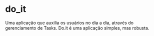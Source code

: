# do_it
Uma aplicação que auxilia os usuários no dia a dia, através do gerenciamento de Tasks. Do.it é uma aplicação simples, mas robusta.
